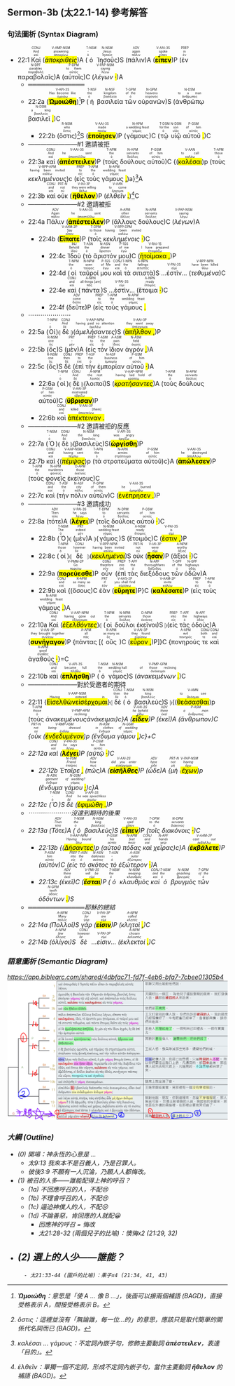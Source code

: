 ## Sermon-3b (太22.1-14) 參考解答

### 句法圖析 (Syntax Diagram)


- 22:1 <RUBY><ruby><ruby>Καὶ<rt>καί</rt></ruby><rt>And</rt></ruby><rt>CONJ</rt></RUBY> (<RUBY><ruby><ruby><mark class='ptc'><em>ἀποκριθεὶς</em></mark><rt>ἀποκρίνω</rt></ruby><rt>answering</rt></ruby><rt>V-AMP-NSM</rt></RUBY>)A (<RUBY><ruby><ruby>ὁ<rt>ὁ</rt></ruby><rt>-</rt></ruby><rt>T-NSM</rt></RUBY> <RUBY><ruby><ruby>Ἰησοῦς<rt>Ἰησοῦς</rt></ruby><rt>Jesus</rt></ruby><rt>N-NSM</rt></RUBY>)S (<RUBY><ruby><ruby>πάλιν<rt>πάλιν</rt></ruby><rt>again</rt></ruby><rt>ADV</rt></RUBY>)A (<RUBY><ruby><ruby><mark class='verb'><strong>εἶπεν</mark></strong><rt>εἶπον</rt></ruby><rt>spoke</rt></ruby><rt>V-AAI-3S</rt></RUBY>)P (<RUBY><ruby><ruby>ἐν<rt>ἐν</rt></ruby><rt>in</rt></ruby><rt>PREP</rt></RUBY> <RUBY><ruby><ruby>παραβολαῖς<rt>παραβολή</rt></ruby><rt>parables</rt></ruby><rt>N-DPF</rt></RUBY>)A (<RUBY><ruby><ruby>αὐτοῖς<rt>αὐτός</rt></ruby><rt>to them</rt></ruby><rt>P-DPM</rt></RUBY>)C (<RUBY><ruby><ruby><em>λέγων <mark class='punctuation'>·</mark></em><rt>λέγω</rt></ruby><rt>saying</rt></ruby><rt>V-PAP-NSM</rt></RUBY>)A
	- ═════════════
	- 22:2a (<RUBY><ruby><ruby><mark class='verb'><strong>Ὡμοιώθη</mark></strong><rt>ὁμοιόω</rt></ruby><rt>Has become like</rt></ruby><rt>V-API-3S</rt></RUBY>)[^1]P (<RUBY><ruby><ruby>ἡ<rt>ὁ</rt></ruby><rt>the</rt></ruby><rt>T-NSF</rt></RUBY> <RUBY><ruby><ruby>βασιλεία<rt>βασιλεία</rt></ruby><rt>kingdom</rt></ruby><rt>N-NSF</rt></RUBY> <RUBY><ruby><ruby>τῶν<rt>ὁ</rt></ruby><rt>of the</rt></ruby><rt>T-GPM</rt></RUBY> <RUBY><ruby><ruby>οὐρανῶν<rt>οὐρανός</rt></ruby><rt>heavens</rt></ruby><rt>N-GPM</rt></RUBY>)S (<RUBY><ruby><ruby>ἀνθρώπῳ<rt>ἄνθρωπος</rt></ruby><rt>to a man</rt></ruby><rt>N-DSM</rt></RUBY> <RUBY><ruby><ruby>βασιλεῖ <mark class='punctuation'>,</mark><rt>βασιλεύς</rt></ruby><rt>a king</rt></ruby><rt>N-DSM</rt></RUBY>)C 
		- 22:2b (<RUBY><ruby><ruby>ὅστις<rt>ὅστις</rt></ruby><rt>who</rt></ruby><rt>R-NSM</rt></RUBY>)[^2]S (<RUBY><ruby><ruby><mark class='verb'><strong>ἐποίησεν</mark></strong><rt>ποιέω</rt></ruby><rt>made</rt></ruby><rt>V-AAI-3S</rt></RUBY>)P (<RUBY><ruby><ruby>γάμους<rt>γάμος</rt></ruby><rt>a wedding feast</rt></ruby><rt>N-APM</rt></RUBY>)C (<RUBY><ruby><ruby>τῷ<rt>ὁ</rt></ruby><rt>for the</rt></ruby><rt>T-DSM</rt></RUBY> <RUBY><ruby><ruby>υἱῷ<rt>υἱός</rt></ruby><rt>son</rt></ruby><rt>N-DSM</rt></RUBY> <RUBY><ruby><ruby>αὐτοῦ <mark class='punctuation'>.</mark><rt>αὐτός</rt></ruby><rt>of him</rt></ruby><rt>P-GSM</rt></RUBY>)C
	- ————————#1 邀請被拒
	- 22:3a <RUBY><ruby><ruby>καὶ<rt>καί</rt></ruby><rt>And</rt></ruby><rt>CONJ</rt></RUBY> (<RUBY><ruby><ruby><mark class='verb'><strong>ἀπέστειλεν</mark></strong><rt>ἀποστέλλω</rt></ruby><rt>he sent</rt></ruby><rt>V-AAI-3S</rt></RUBY>)P (<RUBY><ruby><ruby>τοὺς<rt>ὁ</rt></ruby><rt>the</rt></ruby><rt>T-APM</rt></RUBY> <RUBY><ruby><ruby>δούλους<rt>δοῦλος</rt></ruby><rt>servants</rt></ruby><rt>N-APM</rt></RUBY> <RUBY><ruby><ruby>αὐτοῦ<rt>αὐτός</rt></ruby><rt>of him</rt></ruby><rt>P-GSM</rt></RUBY>)C {(<RUBY><ruby><ruby><mark class='ptc'>καλέσαι</mark><rt>καλέω</rt></ruby><rt>to call</rt></ruby><rt>V-AAN</rt></RUBY>)p (<RUBY><ruby><ruby>τοὺς<rt>ὁ</rt></ruby><rt>those</rt></ruby><rt>T-APM</rt></RUBY> <RUBY><ruby><ruby><em><em>κεκλημένους</em></em><rt>καλέω</rt></ruby><rt>having been invited</rt></ruby><rt>V-RPP-APM</rt></RUBY>)c (<RUBY><ruby><ruby>εἰς<rt>εἰς</rt></ruby><rt>to</rt></ruby><rt>PREP</rt></RUBY> <RUBY><ruby><ruby>τοὺς<rt>ὁ</rt></ruby><rt>the</rt></ruby><rt>T-APM</rt></RUBY> <RUBY><ruby><ruby>γάμους <mark class='punctuation'>,</mark><rt>γάμος</rt></ruby><rt>wedding feast</rt></ruby><rt>N-APM</rt></RUBY>)a}[^3]A
	- 22:3b <RUBY><ruby><ruby>καὶ<rt>καί</rt></ruby><rt>and</rt></ruby><rt>CONJ</rt></RUBY> <RUBY><ruby><ruby>οὐκ<rt>οὐ</rt></ruby><rt>not</rt></ruby><rt>PRT-N</rt></RUBY> (<RUBY><ruby><ruby><mark class='verb'><strong>ἤθελον</mark></strong><rt>θέλω</rt></ruby><rt>they were willing</rt></ruby><rt>V-IAI-3P</rt></RUBY>)P (<RUBY><ruby><ruby><em>ἐλθεῖν <mark class='punctuation'>.</mark></em><rt>ἔρχομαι</rt></ruby><rt>to come</rt></ruby><rt>V-AAN</rt></RUBY>)[^4]C
	- ————————#2 邀請被拒
	- 22:4a <RUBY><ruby><ruby>Πάλιν<rt>πάλιν</rt></ruby><rt>Again</rt></ruby><rt>ADV</rt></RUBY> (<RUBY><ruby><ruby><mark class='verb'><strong>ἀπέστειλεν</mark></strong><rt>ἀποστέλλω</rt></ruby><rt>he sent</rt></ruby><rt>V-AAI-3S</rt></RUBY>)P (<RUBY><ruby><ruby>ἄλλους<rt>ἄλλος</rt></ruby><rt>other</rt></ruby><rt>A-APM</rt></RUBY> <RUBY><ruby><ruby>δούλους<rt>δοῦλος</rt></ruby><rt>servants</rt></ruby><rt>N-APM</rt></RUBY>)C (<RUBY><ruby><ruby><em>λέγων <mark class='punctuation'></mark></em><rt>λέγω</rt></ruby><rt>saying</rt></ruby><rt>V-PAP-NSM</rt></RUBY>)A
		- 22:4b (<RUBY><ruby><ruby><mark class='verb'><strong>Εἴπατε</mark></strong><rt>εἶπον</rt></ruby><rt>Say</rt></ruby><rt>V-AAM-2P</rt></RUBY>)P (<RUBY><ruby><ruby>τοῖς<rt>ὁ</rt></ruby><rt>to those</rt></ruby><rt>T-DPM</rt></RUBY> <RUBY><ruby><ruby><em>κεκλημένοις <mark class='punctuation'>·</mark></em><rt>καλέω</rt></ruby><rt>having been invited</rt></ruby><rt>V-RPP-DPM</rt></RUBY>)C
			- 22:4c <RUBY><ruby><ruby>Ἰδοὺ<rt>ἰδού</rt></ruby><rt>Behold</rt></ruby><rt>INJ</rt></RUBY> (<RUBY><ruby><ruby>τὸ<rt>ὁ</rt></ruby><rt>the</rt></ruby><rt>T-ASN</rt></RUBY> <RUBY><ruby><ruby>ἄριστόν<rt>ἄριστον</rt></ruby><rt>dinner</rt></ruby><rt>N-ASN</rt></RUBY> <RUBY><ruby><ruby>μου<rt>ἐγώ</rt></ruby><rt>of me</rt></ruby><rt>P-1GS</rt></RUBY>)C (<RUBY><ruby><ruby><mark class='verb'>ἡτοίμακα <mark class='punctuation'>,</mark></mark><rt>ἑτοιμάζω</rt></ruby><rt>I have prepared</rt></ruby><rt>V-RAI-1S</rt></RUBY>)P 
			- 22:4d (<RUBY><ruby><ruby>οἱ<rt>ὁ</rt></ruby><rt>the</rt></ruby><rt>T-NPM</rt></RUBY> <RUBY><ruby><ruby>ταῦροί<rt>ταῦρος</rt></ruby><rt>oxen</rt></ruby><rt>N-NPM</rt></RUBY> <RUBY><ruby><ruby>μου<rt>ἐγώ</rt></ruby><rt>of Me</rt></ruby><rt>P-1GS</rt></RUBY> <RUBY><ruby><ruby>καὶ<rt>καί</rt></ruby><rt>and</rt></ruby><rt>CONJ</rt></RUBY> <RUBY><ruby><ruby>τὰ<rt>ὁ</rt></ruby><rt>the</rt></ruby><rt>T-NPN</rt></RUBY> <RUBY><ruby><ruby>σιτιστὰ<rt>σιτιστός</rt></ruby><rt>fatlings</rt></ruby><rt>A-NPN</rt></RUBY>)S ...<RUBY><ruby>ἐστὶν<rt>εἰμί</rt></ruby><rt>V-PAI-3S</rt></RUBY>... (<RUBY><ruby><ruby><em><em>τεθυμένα</em></em><rt>θύω</rt></ruby><rt>have been killed</rt></ruby><rt>V-RPP-NPN</rt></RUBY>)C
			- 22:4e <RUBY><ruby><ruby>καὶ<rt>καί</rt></ruby><rt>and</rt></ruby><rt>CONJ</rt></RUBY> (<RUBY><ruby><ruby>πάντα<rt>πᾶς</rt></ruby><rt>all things [are]</rt></ruby><rt>A-NPN</rt></RUBY>)S ...<RUBY><ruby>ἐστὶν<rt>εἰμί</rt></ruby><rt>V-PAI-3S</rt></RUBY>... (<RUBY><ruby><ruby>ἕτοιμα <mark class='punctuation'>·</mark><rt>ἕτοιμος</rt></ruby><rt>ready</rt></ruby><rt>A-NPN</rt></RUBY>)C
			- 22:4f (<RUBY><ruby><ruby>δεῦτε<rt>δεῦτε</rt></ruby><rt>come</rt></ruby><rt>ADV</rt></RUBY>)P (<RUBY><ruby><ruby>εἰς<rt>εἰς</rt></ruby><rt>to</rt></ruby><rt>PREP</rt></RUBY> <RUBY><ruby><ruby>τοὺς<rt>ὁ</rt></ruby><rt>the</rt></ruby><rt>T-APM</rt></RUBY> <RUBY><ruby><ruby>γάμους <mark class='punctuation'>.</mark><rt>γάμος</rt></ruby><rt>wedding feast</rt></ruby><rt>N-APM</rt></RUBY> 
	- ⋯⋯⋯⋯⋯⋯⋯
	- 22:5a (<RUBY><ruby><ruby>Οἱ<rt>ὁ</rt></ruby><rt>-</rt></ruby><rt>T-NPM</rt></RUBY>)⦇ <RUBY><ruby><ruby>δὲ<rt>δέ</rt></ruby><rt>And</rt></ruby><rt>CONJ</rt></RUBY> ⦈(<RUBY><ruby><ruby><em><em>ἀμελήσαντες</em></em><rt>ἀμελέω</rt></ruby><rt>having paid no attention</rt></ruby><rt>V-AAP-NPM</rt></RUBY>)S (<RUBY><ruby><ruby><mark class='verb'>ἀπῆλθον <mark class='punctuation'>,</mark></mark><rt>ἀπέρχομαι</rt></ruby><rt>they went away</rt></ruby><rt>V-AAI-3P</rt></RUBY>)P
	- 22:5b (<RUBY><ruby><ruby>ὃς<rt>ὅς</rt></ruby><rt>one</rt></ruby><rt>R-NSM</rt></RUBY>)S (<RUBY><ruby><ruby>μὲν<rt>μέν</rt></ruby><rt>-</rt></ruby><rt>PRT</rt></RUBY>)A (<RUBY><ruby><ruby>εἰς<rt>εἰς</rt></ruby><rt>to</rt></ruby><rt>PREP</rt></RUBY> <RUBY><ruby><ruby>τὸν<rt>ὁ</rt></ruby><rt>the</rt></ruby><rt>T-ASM</rt></RUBY> <RUBY><ruby><ruby>ἴδιον<rt>ἴδιος</rt></ruby><rt>own</rt></ruby><rt>A-ASM</rt></RUBY> <RUBY><ruby><ruby>ἀγρόν <mark class='punctuation'>,</mark><rt>ἀγρός</rt></ruby><rt>field</rt></ruby><rt>N-ASM</rt></RUBY>)A
	- 22:5c (<RUBY><ruby><ruby>ὃς<rt>ὅς</rt></ruby><rt>one</rt></ruby><rt>R-NSM</rt></RUBY>)S <RUBY><ruby><ruby>δὲ<rt>δέ</rt></ruby><rt>then</rt></ruby><rt>CONJ</rt></RUBY> (<RUBY><ruby><ruby>ἐπὶ<rt>ἐπί</rt></ruby><rt>to</rt></ruby><rt>PREP</rt></RUBY> <RUBY><ruby><ruby>τὴν<rt>ὁ</rt></ruby><rt>the</rt></ruby><rt>T-ASF</rt></RUBY> <RUBY><ruby><ruby>ἐμπορίαν<rt>ἐμπορία</rt></ruby><rt>business</rt></ruby><rt>N-ASF</rt></RUBY> <RUBY><ruby><ruby>αὐτοῦ <mark class='punctuation'>·</mark><rt>αὐτός</rt></ruby><rt>of him</rt></ruby><rt>P-GSM</rt></RUBY>)A
		- 22:6a (<RUBY><ruby><ruby>οἱ<rt>ὁ</rt></ruby><rt>-</rt></ruby><rt>T-NPM</rt></RUBY>)⦇ <RUBY><ruby><ruby>δὲ<rt>δέ</rt></ruby><rt>And</rt></ruby><rt>CONJ</rt></RUBY> ⦈(<RUBY><ruby><ruby>λοιποὶ<rt>λοιπός</rt></ruby><rt>the rest</rt></ruby><rt>A-NPM</rt></RUBY>)S (<RUBY><ruby><ruby><mark class='ptc'><em>κρατήσαντες</em></mark><rt>κρατέω</rt></ruby><rt>having laid hold of</rt></ruby><rt>V-AAP-NPM</rt></RUBY>)A (<RUBY><ruby><ruby>τοὺς<rt>ὁ</rt></ruby><rt>the</rt></ruby><rt>T-APM</rt></RUBY> <RUBY><ruby><ruby>δούλους<rt>δοῦλος</rt></ruby><rt>servants</rt></ruby><rt>N-APM</rt></RUBY> <RUBY><ruby><ruby>αὐτοῦ<rt>αὐτός</rt></ruby><rt>of him</rt></ruby><rt>P-GSM</rt></RUBY>)C (<RUBY><ruby><ruby><mark class='verb'><strong>ὕβρισαν</mark></strong><rt>ὑβρίζω</rt></ruby><rt>mistreated</rt></ruby><rt>V-AAI-3P</rt></RUBY>)P
		- 22:6b <RUBY><ruby><ruby>καὶ<rt>καί</rt></ruby><rt>and</rt></ruby><rt>CONJ</rt></RUBY> <RUBY><ruby><ruby><mark class='verb'>ἀπέκτειναν <mark class='punctuation'>.</mark></mark><rt>ἀποκτείνω</rt></ruby><rt>killed [them]</rt></ruby><rt>V-AAI-3P</rt></RUBY> 
	- ————————#2 邀請被拒的反應
	- 22:7a (<RUBY><ruby><ruby>Ὁ<rt>ὁ</rt></ruby><rt>-</rt></ruby><rt>T-NSM</rt></RUBY>)⦇ <RUBY><ruby><ruby>δὲ<rt>δέ</rt></ruby><rt>And</rt></ruby><rt>CONJ</rt></RUBY> ⦈(<RUBY><ruby><ruby>βασιλεὺς<rt>βασιλεύς</rt></ruby><rt>the king</rt></ruby><rt>N-NSM</rt></RUBY>)S(<RUBY><ruby><ruby><mark class='verb'><strong>ὠργίσθη</mark></strong><rt>ὀργίζω</rt></ruby><rt>was angry</rt></ruby><rt>V-API-3S</rt></RUBY>)P
	- 22:7b <RUBY><ruby><ruby>καὶ<rt>καί</rt></ruby><rt>and</rt></ruby><rt>CONJ</rt></RUBY> {(<RUBY><ruby><ruby><mark class='ptc'><em>πέμψας</em></mark><rt>πέμπω</rt></ruby><rt>having sent</rt></ruby><rt>V-AAP-NSM</rt></RUBY>)p (<RUBY><ruby><ruby>τὰ<rt>ὁ</rt></ruby><rt>the</rt></ruby><rt>T-APN</rt></RUBY> <RUBY><ruby><ruby>στρατεύματα<rt>στράτευμα</rt></ruby><rt>armies</rt></ruby><rt>N-APN</rt></RUBY> <RUBY><ruby><ruby>αὐτοῦ<rt>αὐτός</rt></ruby><rt>of him</rt></ruby><rt>P-GSM</rt></RUBY>)c}A (<RUBY><ruby><ruby><mark class='verb'><strong>ἀπώλεσεν</mark></strong><rt>ἀπολλύω</rt></ruby><rt>he destroyed</rt></ruby><rt>V-AAI-3S</rt></RUBY>)P (<RUBY><ruby><ruby>τοὺς<rt>ὁ</rt></ruby><rt>the</rt></ruby><rt>T-APM</rt></RUBY> <RUBY><ruby><ruby>φονεῖς<rt>φονεύς</rt></ruby><rt>murderers</rt></ruby><rt>N-APM</rt></RUBY> <RUBY><ruby><ruby>ἐκείνους<rt>ἐκεῖνος</rt></ruby><rt>those</rt></ruby><rt>D-APM</rt></RUBY>)C
	- 22:7c <RUBY><ruby><ruby>καὶ<rt>καί</rt></ruby><rt>and</rt></ruby><rt>CONJ</rt></RUBY> (<RUBY><ruby><ruby>τὴν<rt>ὁ</rt></ruby><rt>the</rt></ruby><rt>T-ASF</rt></RUBY> <RUBY><ruby><ruby>πόλιν<rt>πόλις</rt></ruby><rt>city</rt></ruby><rt>N-ASF</rt></RUBY> <RUBY><ruby><ruby>αὐτῶν<rt>αὐτός</rt></ruby><rt>of them</rt></ruby><rt>P-GPM</rt></RUBY>)C (<RUBY><ruby><ruby><mark class='verb'>ἐνέπρησεν <mark class='punctuation'>.</mark></mark><rt>ἐμπρήθω</rt></ruby><rt>he burned</rt></ruby><rt>V-AAI-3S</rt></RUBY>)P
	- ————————#3 邀請成功
	- 22:8a (<RUBY><ruby><ruby>τότε<rt>τότε</rt></ruby><rt>Then</rt></ruby><rt>ADV</rt></RUBY>)A (<RUBY><ruby><ruby><mark class='verb'><strong>λέγει</mark></strong><rt>λέγω</rt></ruby><rt>he says</rt></ruby><rt>V-PAI-3S</rt></RUBY>)P (<RUBY><ruby><ruby>τοῖς<rt>ὁ</rt></ruby><rt>to</rt></ruby><rt>T-DPM</rt></RUBY> <RUBY><ruby><ruby>δούλοις<rt>δοῦλος</rt></ruby><rt>servants</rt></ruby><rt>N-DPM</rt></RUBY> <RUBY><ruby><ruby>αὐτοῦ <mark class='punctuation'>·</mark><rt>αὐτός</rt></ruby><rt>of him</rt></ruby><rt>P-GSM</rt></RUBY>)C 
		- 22:8b (<RUBY><ruby><ruby>Ὁ<rt>ὁ</rt></ruby><rt>The</rt></ruby><rt>T-NSM</rt></RUBY>)⦇ (<RUBY><ruby><ruby>μὲν<rt>μέν</rt></ruby><rt>indeed</rt></ruby><rt>PRT</rt></RUBY>)A ⦈(<RUBY><ruby><ruby>γάμος<rt>γάμος</rt></ruby><rt>wedding feast</rt></ruby><rt>N-NSM</rt></RUBY>)S (<RUBY><ruby><ruby>ἕτοιμός<rt>ἕτοιμος</rt></ruby><rt>ready</rt></ruby><rt>A-NSM</rt></RUBY>)C (<RUBY><ruby><ruby><mark class='verb'>ἐστιν <mark class='punctuation'>,</mark></mark><rt>εἰμί</rt></ruby><rt>is</rt></ruby><rt>V-PAI-3S</rt></RUBY>)P
		- 22:8c (<RUBY><ruby><ruby>οἱ<rt>ὁ</rt></ruby><rt>those</rt></ruby><rt>T-NPM</rt></RUBY>)⦇ <RUBY><ruby><ruby>δὲ<rt>δέ</rt></ruby><rt>however</rt></ruby><rt>CONJ</rt></RUBY> ⦈(<RUBY><ruby><ruby><mark class='ptc'><em>κεκλημένοι</em></mark><rt>καλέω</rt></ruby><rt>having been invited</rt></ruby><rt>V-RPP-NPM</rt></RUBY>)S <RUBY><ruby><ruby>οὐκ<rt>οὐ</rt></ruby><rt>not</rt></ruby><rt>PRT-N</rt></RUBY> (<RUBY><ruby><ruby><mark class='verb'><strong>ἦσαν</mark></strong><rt>εἰμί</rt></ruby><rt>were</rt></ruby><rt>V-IAI-3P</rt></RUBY>)P (<RUBY><ruby><ruby>ἄξιοι <mark class='punctuation'>·</mark><rt>ἄξιος</rt></ruby><rt>worthy</rt></ruby><rt>A-NPM</rt></RUBY>)C
		- 22:9a (<RUBY><ruby><ruby><mark class='verb'><strong>πορεύεσθε</mark></strong><rt>πορεύω</rt></ruby><rt>Go</rt></ruby><rt>V-PMM-2P</rt></RUBY>)P <RUBY><ruby><ruby>οὖν<rt>οὖν</rt></ruby><rt>therefore</rt></ruby><rt>CONJ</rt></RUBY> (<RUBY><ruby><ruby>ἐπὶ<rt>ἐπί</rt></ruby><rt>into</rt></ruby><rt>PREP</rt></RUBY> <RUBY><ruby><ruby>τὰς<rt>ὁ</rt></ruby><rt>the</rt></ruby><rt>T-APF</rt></RUBY> <RUBY><ruby><ruby>διεξόδους<rt>διέξοδος</rt></ruby><rt>thoroughfares</rt></ruby><rt>N-APF</rt></RUBY> <RUBY><ruby><ruby>τῶν<rt>ὁ</rt></ruby><rt>of the</rt></ruby><rt>T-GPF</rt></RUBY> <RUBY><ruby><ruby>ὁδῶν<rt>ὁδός</rt></ruby><rt>highways</rt></ruby><rt>N-GPF</rt></RUBY>)A
		- 22:9b <RUBY><ruby><ruby>καὶ<rt>καί</rt></ruby><rt>and</rt></ruby><rt>CONJ</rt></RUBY> {(<RUBY><ruby><ruby>ὅσους<rt>ὅσος</rt></ruby><rt>as many as</rt></ruby><rt>K-APM</rt></RUBY>)C <RUBY><ruby><ruby>ἐὰν<rt>ἐάν</rt></ruby><rt>if</rt></ruby><rt>PRT</rt></RUBY> (<RUBY><ruby><ruby><mark class='verb'><strong>εὕρητε</mark></strong><rt>εὑρίσκω</rt></ruby><rt>you shall find</rt></ruby><rt>V-AAS-2P</rt></RUBY>)P}C (<RUBY><ruby><ruby><mark class='verb'><strong>καλέσατε</mark></strong><rt>καλέω</rt></ruby><rt>invite</rt></ruby><rt>V-AAM-2P</rt></RUBY>)P (<RUBY><ruby><ruby>εἰς<rt>εἰς</rt></ruby><rt>to</rt></ruby><rt>PREP</rt></RUBY> <RUBY><ruby><ruby>τοὺς<rt>ὁ</rt></ruby><rt>the</rt></ruby><rt>T-APM</rt></RUBY> <RUBY><ruby><ruby>γάμους <mark class='punctuation'>.</mark><rt>γάμος</rt></ruby><rt>wedding feast</rt></ruby><rt>N-APM</rt></RUBY>)A
	- 22:10a <RUBY><ruby><ruby>Καὶ<rt>καί</rt></ruby><rt>And</rt></ruby><rt>CONJ</rt></RUBY> (<RUBY><ruby><ruby><mark class='ptc'><em>ἐξελθόντες</em></mark><rt>ἐξέρχομαι</rt></ruby><rt>having gone out</rt></ruby><rt>V-AAP-NPM</rt></RUBY>)⦇ (<RUBY><ruby><ruby>οἱ<rt>ὁ</rt></ruby><rt>the</rt></ruby><rt>T-NPM</rt></RUBY> <RUBY><ruby><ruby>δοῦλοι<rt>δοῦλος</rt></ruby><rt>servants</rt></ruby><rt>N-NPM</rt></RUBY> <RUBY><ruby><ruby>ἐκεῖνοι<rt>ἐκεῖνος</rt></ruby><rt>those</rt></ruby><rt>D-NPM</rt></RUBY>)S ⦈(<RUBY><ruby><ruby>εἰς<rt>εἰς</rt></ruby><rt>into</rt></ruby><rt>PREP</rt></RUBY> <RUBY><ruby><ruby>τὰς<rt>ὁ</rt></ruby><rt>the</rt></ruby><rt>T-APF</rt></RUBY> <RUBY><ruby><ruby>ὁδοὺς<rt>ὁδός</rt></ruby><rt>highways</rt></ruby><rt>N-APF</rt></RUBY>)A (<RUBY><ruby><ruby><mark class='verb'><strong>συνήγαγον</mark></strong><rt>συνάγω</rt></ruby><rt>they brought together</rt></ruby><rt>V-AAI-3P</rt></RUBY>)P {<RUBY><ruby><ruby>πάντας<rt>πᾶς</rt></ruby><rt>all</rt></ruby><rt>A-APM</rt></RUBY> [(<RUBY><ruby><ruby>οὓς<rt>ὅς</rt></ruby><rt>as many as</rt></ruby><rt>R-APM</rt></RUBY>)C (<RUBY><ruby><ruby><mark class='verb'>εὗρον <mark class='punctuation'>,</mark></mark><rt>εὑρίσκω</rt></ruby><rt>they found</rt></ruby><rt>V-AAI-3P</rt></RUBY>)P]}C {<RUBY><ruby><ruby>πονηρούς<rt>πονηρός</rt></ruby><rt>evil</rt></ruby><rt>A-APM</rt></RUBY> <RUBY><ruby><ruby>τε<rt>τε</rt></ruby><rt>both</rt></ruby><rt>CONJ</rt></RUBY> <RUBY><ruby><ruby>καὶ<rt>καί</rt></ruby><rt>and</rt></ruby><rt>CONJ</rt></RUBY> <RUBY><ruby><ruby>ἀγαθούς <mark class='punctuation'>·</mark><rt>ἀγαθός</rt></ruby><rt>good</rt></ruby><rt>A-APM</rt></RUBY>}=C
	- 22:10b <RUBY><ruby><ruby>καὶ<rt>καί</rt></ruby><rt>and</rt></ruby><rt>CONJ</rt></RUBY> (<RUBY><ruby><ruby><mark class='verb'><strong>ἐπλήσθη</mark></strong><rt>πλήθω</rt></ruby><rt>became full</rt></ruby><rt>V-API-3S</rt></RUBY>)P (<RUBY><ruby><ruby>ὁ<rt>ὁ</rt></ruby><rt>the</rt></ruby><rt>T-NSM</rt></RUBY> <RUBY><ruby><ruby>γάμος<rt>γάμος</rt></ruby><rt>wedding hall</rt></ruby><rt>N-NSM</rt></RUBY>)S (<RUBY><ruby><ruby><em>ἀνακειμένων <mark class='punctuation'>.</mark></em><rt>ἀνάκειμαι</rt></ruby><rt>of those reclining</rt></ruby><rt>V-PMP-GPM</rt></RUBY>)C
	- ————————對於受邀者的期待
	- 22:11 {<RUBY><ruby><ruby><mark class='ptc'><mark class='inf'>Εἰσελθὼν</em></mark><rt>εἰσέρχομαι</rt></ruby><rt>Having entered in</rt></ruby><rt>V-AAP-NSM</rt></RUBY>}⦇ <RUBY><ruby><ruby>δὲ<rt>δέ</rt></ruby><rt>then</rt></ruby><rt>CONJ</rt></RUBY> (<RUBY><ruby><ruby>ὁ<rt>ὁ</rt></ruby><rt>the</rt></ruby><rt>T-NSM</rt></RUBY> <RUBY><ruby><ruby>βασιλεὺς<rt>βασιλεύς</rt></ruby><rt>king</rt></ruby><rt>N-NSM</rt></RUBY>)S ⦈{(<RUBY><ruby><ruby><mark class='ptc'>θεάσασθαι</mark><rt>θεάομαι</rt></ruby><rt>to see</rt></ruby><rt>V-AMN</rt></RUBY>)p (<RUBY><ruby><ruby>τοὺς<rt>ὁ</rt></ruby><rt>those</rt></ruby><rt>T-APM</rt></RUBY> <RUBY><ruby><ruby><em><em>ἀνακειμένους</em></mark><rt>ἀνάκειμαι</rt></ruby><rt>reclining</rt></ruby><rt>V-PMP-APM</rt></RUBY>)c}A (<RUBY><ruby><ruby><mark class='verb'><strong>εἶδεν</mark></strong><rt>εἴδω</rt></ruby><rt>he beheld</rt></ruby><rt>V-AAI-3S</rt></RUBY>)P (<RUBY><ruby><ruby>ἐκεῖ<rt>ἐκεῖ</rt></ruby><rt>there</rt></ruby><rt>ADV</rt></RUBY>)A (<RUBY><ruby><ruby>ἄνθρωπον<rt>ἄνθρωπος</rt></ruby><rt>a man</rt></ruby><rt>P-ASM</rt></RUBY>)C {<RUBY><ruby><ruby>οὐκ<rt>οὐ</rt></ruby><rt>not</rt></ruby><rt>PRT-N</rt></RUBY> (<RUBY><ruby><ruby><mark class='ptc'><em>ἐνδεδυμένον</em></mark><rt>ἐνδύω</rt></ruby><rt>being dressed</rt></ruby><rt>V-RMP-ASM</rt></RUBY>)p (<RUBY><ruby><ruby>ἔνδυμα<rt>ἔνδυμα</rt></ruby><rt>in clothes</rt></ruby><rt>N-ASN</rt></RUBY> <RUBY><ruby><ruby>γάμου <mark class='punctuation'>,</mark><rt>γάμος</rt></ruby><rt>of wedding</rt></ruby><rt>N-GSM</rt></RUBY>)c}+C
	- 22:12a <RUBY><ruby><ruby>καὶ<rt>καί</rt></ruby><rt>and</rt></ruby><rt>CONJ</rt></RUBY> (<RUBY><ruby><ruby><mark class='verb'><strong>λέγει</mark></strong><rt>λέγω</rt></ruby><rt>he says</rt></ruby><rt>V-PAI-3S</rt></RUBY>)P (<RUBY><ruby><ruby>αὐτῷ <mark class='punctuation'>·</mark><rt>αὐτός</rt></ruby><rt>to him</rt></ruby><rt>P-DSM</rt></RUBY>)C 
		- 22:12b <RUBY><ruby><ruby>Ἑταῖρε <mark class='punctuation'>,</mark><rt>ἑταῖρος</rt></ruby><rt>Friend</rt></ruby><rt>N-VSM</rt></RUBY> (<RUBY><ruby><ruby>πῶς<rt>πως</rt></ruby><rt>how</rt></ruby><rt>ADV</rt></RUBY>)A (<RUBY><ruby><ruby><mark class='verb'><strong>εἰσῆλθες</mark></strong><rt>εἰσέρχομαι</rt></ruby><rt>did you enter</rt></ruby><rt>V-AAI-2S</rt></RUBY>)P (<RUBY><ruby><ruby>ὧδε<rt>ὧδε</rt></ruby><rt>here</rt></ruby><rt>ADV</rt></RUBY>)A {<RUBY><ruby><ruby>μὴ<rt>μή</rt></ruby><rt>not</rt></ruby><rt>PRT-N</rt></RUBY> (<RUBY><ruby><ruby><mark class='ptc'><em>ἔχων</em></mark><rt>ἔχω</rt></ruby><rt>having</rt></ruby><rt>V-PAP-NSM</rt></RUBY>)p (<RUBY><ruby><ruby>ἔνδυμα<rt>ἔνδυμα</rt></ruby><rt>garment</rt></ruby><rt>N-ASN</rt></RUBY> <RUBY><ruby><ruby>γάμου <mark class='punctuation'>;</mark><rt>γάμος</rt></ruby><rt>of wedding?</rt></ruby><rt>N-GSM</rt></RUBY>)c}A 
	- 22:12c (<RUBY><ruby><ruby>Ὁ<rt>ὁ</rt></ruby><rt>-</rt></ruby><rt>T-NSM</rt></RUBY>)S <RUBY><ruby><ruby>δὲ<rt>δέ</rt></ruby><rt>And</rt></ruby><rt>CONJ</rt></RUBY> (<RUBY><ruby><ruby><mark class='verb'>ἐφιμώθη <mark class='punctuation'>.</mark></mark><rt>φιμόω</rt></ruby><rt>he was speechless</rt></ruby><rt>V-API-3S</rt></RUBY>)P
	- ⋯⋯⋯⋯⋯⋯⋯沒達到期待的後果
	- 22:13a (<RUBY><ruby><ruby>Τότε<rt>τότε</rt></ruby><rt>Then</rt></ruby><rt>ADV</rt></RUBY>)A (<RUBY><ruby><ruby>ὁ<rt>ὁ</rt></ruby><rt>the</rt></ruby><rt>T-NSM</rt></RUBY> <RUBY><ruby><ruby>βασιλεὺς<rt>βασιλεύς</rt></ruby><rt>king</rt></ruby><rt>N-NSM</rt></RUBY>)S (<RUBY><ruby><ruby><mark class='verb'><strong>εἶπεν</mark></strong><rt>εἶπον</rt></ruby><rt>said</rt></ruby><rt>V-AAI-3S</rt></RUBY>)P (<RUBY><ruby><ruby>τοῖς<rt>ὁ</rt></ruby><rt>to the</rt></ruby><rt>T-DPM</rt></RUBY> <RUBY><ruby><ruby>διακόνοις <mark class='punctuation'>·</mark><rt>διάκονος</rt></ruby><rt>servants</rt></ruby><rt>N-DPM</rt></RUBY>)C 
		- 22:13b {(<RUBY><ruby><ruby><mark class='ptc'><em>Δήσαντες</em></mark><rt>δέω</rt></ruby><rt>Having bound</rt></ruby><rt>V-AAP-NPM</rt></RUBY>)p (<RUBY><ruby><ruby>αὐτοῦ<rt>αὐτός</rt></ruby><rt>his</rt></ruby><rt>P-GSM</rt></RUBY> <RUBY><ruby><ruby>πόδας<rt>πούς</rt></ruby><rt>feet</rt></ruby><rt>N-APM</rt></RUBY> <RUBY><ruby><ruby>καὶ<rt>καί</rt></ruby><rt>and</rt></ruby><rt>CONJ</rt></RUBY> <RUBY><ruby><ruby>χεῖρας<rt>χείρ</rt></ruby><rt>hands</rt></ruby><rt>N-APF</rt></RUBY>)c}A (<RUBY><ruby><ruby><mark class='verb'><strong>ἐκβάλετε</mark></strong><rt>ἐκβάλλω</rt></ruby><rt>cast out</rt></ruby><rt>V-AAM-2P</rt></RUBY>)P (<RUBY><ruby><ruby>αὐτὸν<rt>αὐτός</rt></ruby><rt>him</rt></ruby><rt>P-ASM</rt></RUBY>)C (<RUBY><ruby><ruby>εἰς<rt>εἰς</rt></ruby><rt>into</rt></ruby><rt>PREP</rt></RUBY> <RUBY><ruby><ruby>τὸ<rt>ὁ</rt></ruby><rt>the</rt></ruby><rt>T-ASN</rt></RUBY> <RUBY><ruby><ruby>σκότος<rt>σκότος</rt></ruby><rt>darkness</rt></ruby><rt>N-ASN</rt></RUBY> <RUBY><ruby><ruby>τὸ<rt>ὁ</rt></ruby><rt>-</rt></ruby><rt>T-ASN</rt></RUBY> <RUBY><ruby><ruby>ἐξώτερον <mark class='punctuation'>·</mark><rt>ἐξώτερος</rt></ruby><rt>outer</rt></ruby><rt>A-ASN</rt></RUBY>)A
		- 22:13c (<RUBY><ruby><ruby>ἐκεῖ<rt>ἐκεῖ</rt></ruby><rt>there</rt></ruby><rt>ADV</rt></RUBY>)C (<RUBY><ruby><ruby><mark class='verb'><strong>ἔσται</mark></strong><rt>εἰμί</rt></ruby><rt>will be</rt></ruby><rt>V-FMI-3S</rt></RUBY>)P (<RUBY><ruby><ruby>ὁ<rt>ὁ</rt></ruby><rt>the</rt></ruby><rt>T-NSM</rt></RUBY> <RUBY><ruby><ruby>κλαυθμὸς<rt>κλαυθμός</rt></ruby><rt>weeping</rt></ruby><rt>N-NSM</rt></RUBY> <RUBY><ruby><ruby>καὶ<rt>καί</rt></ruby><rt>and</rt></ruby><rt>CONJ</rt></RUBY> <RUBY><ruby><ruby>ὁ<rt>ὁ</rt></ruby><rt>the</rt></ruby><rt>T-NSM</rt></RUBY> <RUBY><ruby><ruby>βρυγμὸς<rt>βρυγμός</rt></ruby><rt>gnashing</rt></ruby><rt>N-NSM</rt></RUBY> <RUBY><ruby><ruby>τῶν<rt>ὁ</rt></ruby><rt>of the</rt></ruby><rt>T-GPM</rt></RUBY> <RUBY><ruby><ruby>ὀδόντων <mark class='punctuation'>.</mark><rt>ὀδούς</rt></ruby><rt>teeth</rt></ruby><rt>N-GPM</rt></RUBY>)S
	- ═════════════耶穌的總結
	- 22:14a (<RUBY><ruby><ruby>Πολλοὶ<rt>πολύς</rt></ruby><rt>Many</rt></ruby><rt>A-NPM</rt></RUBY>)S <RUBY><ruby><ruby>γάρ<rt>γάρ</rt></ruby><rt>for</rt></ruby><rt>CONJ</rt></RUBY> (<RUBY><ruby><ruby><mark class='verb'><strong>εἰσιν</mark></strong><rt>εἰμί</rt></ruby><rt>are</rt></ruby><rt>V-PAI-3P</rt></RUBY>)P (<RUBY><ruby><ruby>κλητοὶ <mark class='punctuation'>,</mark><rt>κλητός</rt></ruby><rt>called</rt></ruby><rt>A-NPM</rt></RUBY>)C 
	- 22:14b (<RUBY><ruby><ruby>ὀλίγοι<rt>ὀλίγος</rt></ruby><rt>few</rt></ruby><rt>A-NPM</rt></RUBY>)S <RUBY><ruby><ruby>δὲ<rt>δέ</rt></ruby><rt>however</rt></ruby><rt>CONJ</rt></RUBY> ...<RUBY><ruby>εἰσιν<rt>εἰμί</rt></ruby><rt>V-PAI-3P</rt></RUBY>... (<RUBY><ruby><ruby>ἐκλεκτοί <mark class='punctuation'>.</mark><rt>ἐκλεκτός</rt></ruby><rt>chosen</rt></ruby><rt>A-NPM</rt></RUBY>)C


### 語意圖析 (Semantic Diagram)
https://app.biblearc.com/shared/4dbfac71-fd7f-4eb6-bfa7-7cbee01305b4
![../images/Pasted image 20231027085033.png](../images/Pasted%20image%2020231027085033.png)



### 大綱 (Outline)

- (0) 開場：神永恆的心意是 ...
	- 太9:13 我來本不是召義人，乃是召罪人。
	- 彼後3:9 不願有一人沉淪，乃願人人都悔改。
- (1) 被召的人多——誰能配得上神的呼召？
	- (1a) 不回應呼召的人，不配😢
	- (1b) 不理會呼召的人，不配😢
	- (1c) 逼迫神僕人的人，不配😢
	- (1d) 不論善惡，肯回應的人就配😀
		- 回應神的呼召 = 悔改
		- 太21:28-32 (兩個兒子的比喻)：懊悔x2 (21:29, 32)
- (2) 選上的人少——誰能？
	- 
		- 太21:33-44 (園戶的比喻)：果子x4 (21:34, 41, 43)

[^1]: **Ὡμοιώθη**：意思是「使 A ... 像 B ...」，後面可以接兩個補語 (BAGD)，直接受格表示 A，間接受格表示 B。
[^2]: ὅστις：這裡並沒有「無論誰，每一位…的」的意思，應該只是取代簡單的關係代名詞而已 (BAGD)。
[^3]: _καλέσαι_ ... γάμους：不定詞內嵌子句，修飾主要動詞 **ἀπέστειλεν**，表達「目的」。
[^4]: _ἐλθεῖν_：單獨一個不定詞，形成不定詞內嵌子句，當作主要動詞 **ἤθελον** 的補語 (BAGD)。